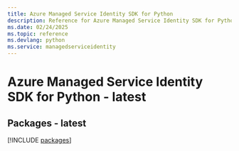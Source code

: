 ```yaml
---
title: Azure Managed Service Identity SDK for Python
description: Reference for Azure Managed Service Identity SDK for Python
ms.date: 02/24/2025
ms.topic: reference
ms.devlang: python
ms.service: managedserviceidentity
---
```

# Azure Managed Service Identity SDK for Python - latest
## Packages - latest
[!INCLUDE [packages](managed-service-identity-index.md)]
